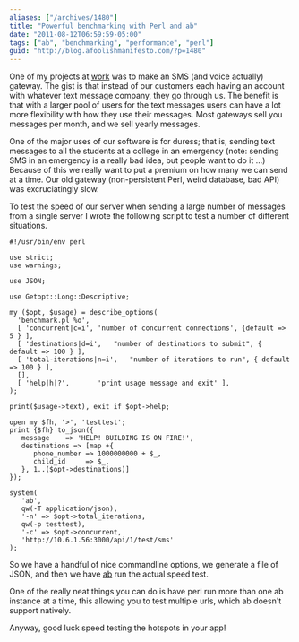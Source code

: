```yaml
---
aliases: ["/archives/1480"]
title: "Powerful benchmarking with Perl and ab"
date: "2011-08-12T06:59:59-05:00"
tags: ["ab", "benchmarking", "performance", "perl"]
guid: "http://blog.afoolishmanifesto.com/?p=1480"
---
```

One of my projects at [work](http://www.lynxguide.com) was to make an SMS (and voice actually) gateway. The gist is that instead of our customers each having an account with whatever text message company, they go through us. The benefit is that with a larger pool of users for the text messages users can have a lot more flexibility with how they use their messages. Most gateways sell you messages per month, and we sell yearly messages.

One of the major uses of our software is for duress; that is, sending text messages to all the students at a college in an emergency (note: sending SMS in an emergency is a really bad idea, but people want to do it ...) Because of this we really want to put a premium on how many we can send at a time. Our old gateway (non-persistent Perl, weird database, bad API) was excruciatingly slow.

To test the speed of our server when sending a large number of messages from a single server I wrote the following script to test a number of different situations.

    #!/usr/bin/env perl

    use strict;
    use warnings;

    use JSON;

    use Getopt::Long::Descriptive;

    my ($opt, $usage) = describe_options(
      'benchmark.pl %o',
      [ 'concurrent|c=i', 'number of concurrent connections', {default => 5 } ],
      [ 'destinations|d=i',   "number of destinations to submit", { default => 100 } ],
      [ 'total-iterations|n=i',   "number of iterations to run", { default => 100 } ],
      [],
      [ 'help|h|?',       'print usage message and exit' ],
    );

    print($usage->text), exit if $opt->help;

    open my $fh, '>', 'testtest';
    print {$fh} to_json({
       message    => 'HELP! BUILDING IS ON FIRE!',
       destinations => [map +{
          phone_number => 1000000000 + $_,
          child_id     => $_,
       }, 1..($opt->destinations)]
    });

    system(
       'ab',
       qw(-T application/json),
       '-n' => $opt->total_iterations,
       qw(-p testtest),
       '-c' => $opt->concurrent,
       'http://10.6.1.56:3000/api/1/test/sms'
    );

So we have a handful of nice commandline options, we generate a file of JSON, and then we have [ab](https://httpd.apache.org/docs/2.2/programs/ab.html) run the actual speed test.

One of the really neat things you can do is have perl run more than one ab instance at a time, this allowing you to test multiple urls, which ab doesn't support natively.

Anyway, good luck speed testing the hotspots in your app!
